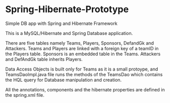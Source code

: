 # Spring-Hibernate-Prototype
Simple DB app with Spring and Hibernate Framework

This is a MySQL/Hibernate and Spring Database application. 

There are five tables namely Teams, Players, Sponsors, DefandGk and Attackers. Teams and Players are linked with a foreign key of
a teamID in the Players table. Sponsors is an embedded table in the Teams. Attackers and DefAndGk table inherits Players. 

Data Access Objects is built only for Teams as it is a small protoype, and TeamsDaoImpl.java file runs the methods of the TeamsDao
which contains the HQL query for Database manipulation and creation.

All the annotations, components and the hibernate properties are defined in the spring.xml file.

